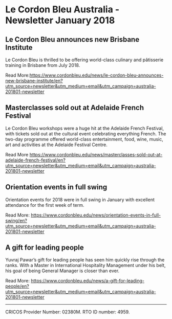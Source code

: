 # Le Cordon Bleu Australia - Newsletter  January 2018

## Le Cordon Bleu announces new Brisbane Institute
Le Cordon Bleu is thrilled to be offering world-class culinary and pâtisserie training in Brisbane from July 2018.

Read More:https://www.cordonbleu.edu/news/le-cordon-bleu-announces-new-brisbane-institute/en?utm_source=newsletter&utm_medium=email&utm_campaign=australia-201801-newsletter


## Masterclasses sold out at Adelaide French Festival
Le Cordon Bleu workshops were a huge hit at the Adelaide French Festival, with tickets sold out at the cultural event celebrating everything French. The two-day programme offered world-class entertainment, food, wine, music, art and activities at the Adelaide Festival Centre.

Read More https://www.cordonbleu.edu/news/masterclasses-sold-out-at-adelaide-french-festival/en?utm_source=newsletter&utm_medium=email&utm_campaign=australia-201801-newsletter


## Orientation events in full swing
Orientation events for 2018 were in full swing in January with excellent attendance for the first week of term.

Read More: https://www.cordonbleu.edu/news/orientation-events-in-full-swing/en?utm_source=newsletter&utm_medium=email&utm_campaign=australia-201801-newsletter


## A gift for leading people
Yuvraj Pawar’s gift for leading people has seen him quickly rise through the ranks. With a Master in International Hospitality Management under his belt, his goal of being General Manager is closer than ever. 

Read More: https://www.cordonbleu.edu/news/a-gift-for-leading-people/en?utm_source=newsletter&utm_medium=email&utm_campaign=australia-201801-newsletter


---
CRICOS Provider Number: 02380M. RTO ID number: 4959.
